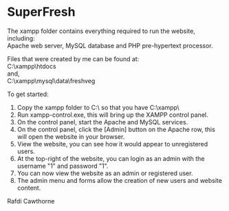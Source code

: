 # SuperFresh

The xampp folder contains everything required to run the website, including:  
Apache web server, MySQL database and PHP pre-hypertext processor.

Files that were created by me can be found at:  
C:\xampp\htdocs\
and,  
C:\xampp\mysql\data\freshveg

To get started:
1) Copy the xampp folder to C:\\ so that you have C:\xampp\
2) Run xampp-control.exe, this will bring up the XAMPP control panel.
3) On the control panel, start the Apache and MySQL services.
4) On the control panel, click the [Admin] button on the Apache row, this will open the website in your browser.
5) View the website, you can see how it would appear to unregistered users.
6) At the top-right of the website, you can login as an admin with the username "1" and password "1".
7) You can now view the website as an admin or registered user.
8) The admin menu and forms allow the creation of new users and website content.

Rafdi Cawthorne
